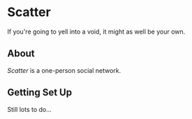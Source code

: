 Scatter
=======

If you're going to yell into a void, it might as well be your own.


## About
_Scatter_ is a one-person social network.


## Getting Set Up

Still lots to do...